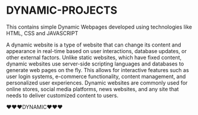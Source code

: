 # DYNAMIC-PROJECTS
This contains simple Dynamic Webpages developed using technologies like HTML, CSS and JAVASCRIPT

A dynamic website is a type of website that can change its content and appearance in real-time based on user interactions, database updates, or other external factors. 
Unlike static websites, which have fixed content, dynamic websites use server-side scripting languages and databases to generate web pages on the fly. 
This allows for interactive features such as user login systems, e-commerce functionality, content management, and personalized user experiences. 
Dynamic websites are commonly used for online stores, social media platforms, news websites, and any site that needs to deliver customized content to users.

❤❤❤DYNAMIC❤❤❤
